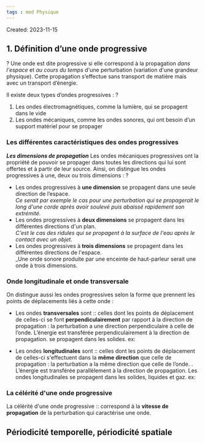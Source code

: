 ```yaml
---
tags : mod Physique
---
```

Created: 2023-11-15

## 1. Définition d’une onde progressive
?
Une onde est dite progressive si elle correspond à la propagation _dans l'espace_ et _au cours du temps_ d'une perturbation (variation d'une grandeur physique). Cette propagation s’effectue sans transport de matière mais avec un transport d’énergie.

Il existe deux types d’ondes progressives :
?
1. Les ondes électromagnétiques, comme la lumière, qui se propagent dans le vide
2. Les ondes mécaniques, comme les ondes sonores, qui ont besoin d’un support matériel pour se propager

### Les différentes caractéristiques des ondes progressives
***Les dimensions de propagation***
Les ondes mécaniques progressives ont la propriété de pouvoir se propager dans toutes les directions qui lui sont offertes et à partir de leur source. Ainsi, on distingue les ondes progressives à une, deux ou trois dimensions :
?
- Les ondes progressives à **une dimension** se propagent dans une seule direction de l’espace.  
    _Ce serait par exemple le cas pour une perturbation qui se propagerait le long d'une corde après avoir soulevé puis abaissé rapidement son extrémité._
- Les ondes progressives à **deux dimensions** se propagent dans les différentes directions d'un plan.  
    _C'est le cas des ridules qui se propagent à la surface de l'eau après le contact avec un objet._
- Les ondes progressives à **trois dimensions** se propagent dans les différentes directions de l'espace.  
    _Une onde sonore produite par une enceinte de haut-parleur serait une onde à trois dimensions.

### Onde longitudinale et onde transversale
On distingue aussi les ondes progressives selon la forme que prennent les points de déplacements liés à cette onde :

- Les ondes **transversales** sont :: celles dont les points de déplacement de celles-ci se font **perpendiculairement** par rapport à la direction de propagation : la perturbation a une direction perpendiculaire à celle de l’onde. L’énergie est transférée perpendiculairement à la direction de propagation. se propagent dans les solides.
ex:

- Les ondes **longitudinales** sont :: celles dont les points de déplacement de celles-ci s'effectuent dans la **même direction** que celle de propagation : la perturbation a la même direction que celle de l’onde. . L’énergie est transférée parallèlement à la direction de propagation. Les ondes longitudinales se propagent dans les solides, liquides et gaz. 
ex:


### La célérité d'une onde progressive
La célérité d'une onde progressive :: correspond à la **vitesse de propagation** de la perturbation qui caractérise une onde.

## Périodicité temporelle, périodicité spatiale 